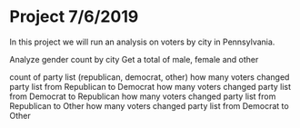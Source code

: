 # Project 7/6/2019

In this project we will run an analysis on voters by city in Pennsylvania. 

Analyze gender count by city 
Get a total of male, female and other 

count of party list (republican, democrat, other)
how many voters changed party list from Republican to Democrat
how many voters changed party list from Democrat to Republican
how many voters changed party list from Republican to Other
how many voters changed party list from Democrat to Other



